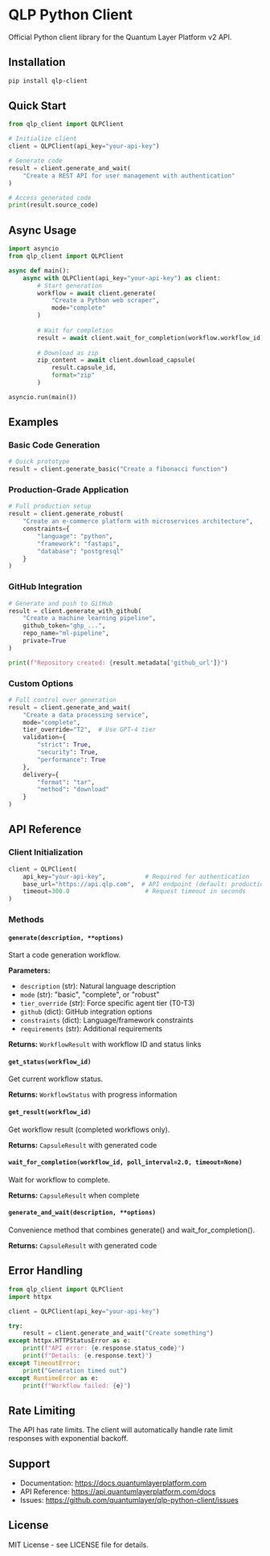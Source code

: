 # QLP Python Client

Official Python client library for the Quantum Layer Platform v2 API.

## Installation

```bash
pip install qlp-client
```

## Quick Start

```python
from qlp_client import QLPClient

# Initialize client
client = QLPClient(api_key="your-api-key")

# Generate code
result = client.generate_and_wait(
    "Create a REST API for user management with authentication"
)

# Access generated code
print(result.source_code)
```

## Async Usage

```python
import asyncio
from qlp_client import QLPClient

async def main():
    async with QLPClient(api_key="your-api-key") as client:
        # Start generation
        workflow = await client.generate(
            "Create a Python web scraper",
            mode="complete"
        )
        
        # Wait for completion
        result = await client.wait_for_completion(workflow.workflow_id)
        
        # Download as zip
        zip_content = await client.download_capsule(
            result.capsule_id,
            format="zip"
        )

asyncio.run(main())
```

## Examples

### Basic Code Generation

```python
# Quick prototype
result = client.generate_basic("Create a fibonacci function")
```

### Production-Grade Application

```python
# Full production setup
result = client.generate_robust(
    "Create an e-commerce platform with microservices architecture",
    constraints={
        "language": "python",
        "framework": "fastapi",
        "database": "postgresql"
    }
)
```

### GitHub Integration

```python
# Generate and push to GitHub
result = client.generate_with_github(
    "Create a machine learning pipeline",
    github_token="ghp_...",
    repo_name="ml-pipeline",
    private=True
)

print(f"Repository created: {result.metadata['github_url']}")
```

### Custom Options

```python
# Full control over generation
result = client.generate_and_wait(
    "Create a data processing service",
    mode="complete",
    tier_override="T2",  # Use GPT-4 tier
    validation={
        "strict": True,
        "security": True,
        "performance": True
    },
    delivery={
        "format": "tar",
        "method": "download"
    }
)
```

## API Reference

### Client Initialization

```python
client = QLPClient(
    api_key="your-api-key",           # Required for authentication
    base_url="https://api.qlp.com",  # API endpoint (default: production)
    timeout=300.0                     # Request timeout in seconds
)
```

### Methods

#### `generate(description, **options)`
Start a code generation workflow.

**Parameters:**
- `description` (str): Natural language description
- `mode` (str): "basic", "complete", or "robust"
- `tier_override` (str): Force specific agent tier (T0-T3)
- `github` (dict): GitHub integration options
- `constraints` (dict): Language/framework constraints
- `requirements` (str): Additional requirements

**Returns:** `WorkflowResult` with workflow ID and status links

#### `get_status(workflow_id)`
Get current workflow status.

**Returns:** `WorkflowStatus` with progress information

#### `get_result(workflow_id)`
Get workflow result (completed workflows only).

**Returns:** `CapsuleResult` with generated code

#### `wait_for_completion(workflow_id, poll_interval=2.0, timeout=None)`
Wait for workflow to complete.

**Returns:** `CapsuleResult` when complete

#### `generate_and_wait(description, **options)`
Convenience method that combines generate() and wait_for_completion().

**Returns:** `CapsuleResult` with generated code

## Error Handling

```python
from qlp_client import QLPClient
import httpx

client = QLPClient(api_key="your-api-key")

try:
    result = client.generate_and_wait("Create something")
except httpx.HTTPStatusError as e:
    print(f"API error: {e.response.status_code}")
    print(f"Details: {e.response.text}")
except TimeoutError:
    print("Generation timed out")
except RuntimeError as e:
    print(f"Workflow failed: {e}")
```

## Rate Limiting

The API has rate limits. The client will automatically handle rate limit responses with exponential backoff.

## Support

- Documentation: https://docs.quantumlayerplatform.com
- API Reference: https://api.quantumlayerplatform.com/docs
- Issues: https://github.com/quantumlayer/qlp-python-client/issues

## License

MIT License - see LICENSE file for details.